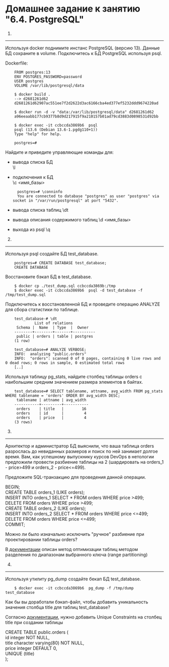 Домашнее задание к занятию "6.4. PostgreSQL"
===
1.
---
Используя docker поднимите инстанс PostgreSQL (версию 13). Данные БД сохраните в volume. Подключитесь к БД PostgreSQL используя psql.

Dockerfile:

		FROM postgres:13
		ENV POSTGRES_PASSWORD=password
		USER postgres
		VOLUME /var/lib/postgresql/data

		$ docker build .
		--> d2681261d62
		d2681261d62907ac551ee7f2d2622d3ac6166cba4ed377ef5232ddd9674220ad

		$ docker run -d -v "data:/var/lib/postgresql/data" d2681261d62
		a96eeaabb177cb9377b8d9d217915f9a210157b01ad79cd3883d0898531d92bb

		$ docker exec -it ccbccda3869b6  psql
		psql (13.6 (Debian 13.6-1.pgdg110+1))
		Type "help" for help.

		postgres=# 

Найдите и приведите управляющие команды для:
- вывода списка БД  
	\l  
- подключения к БД  
	\c <имя_базы>  

		postgres=# \conninfo
		You are connected to database "postgres" as user "postgres" via socket in "/var/run/postgresql" at port "5432".

- вывода списка таблиц
	\dt
- вывода описания содержимого таблиц
	\d <имя_базы>
- выхода из psql
	\q

2.
---
Используя psql создайте БД test_database.

		postgres=# CREATE DATABASE test_database;
		CREATE DATABASE

Восстановите бэкап БД в test_database.

		$ docker cp ./test_dump.sql ccbccda3869b:/tmp
		$ docker exec -it ccbccda3869b6  psql -d test_database -f /tmp/test_dump.sql

Подключитесь к восстановленной БД и проведите операцию ANALYZE для сбора статистики по таблице.

		test_database-# \dt
		         List of relations
		 Schema |  Name  | Type  |  Owner   
		--------+--------+-------+----------
		 public | orders | table | postgres
		(1 row)

		test_database=# ANALYZE VERBOSE;
		INFO:  analyzing "public.orders"
		INFO:  "orders": scanned 0 of 0 pages, containing 0 live rows and 0 dead rows; 0 rows in sample, 0 estimated total rows
		[..]

Используя таблицу pg_stats, найдите столбец таблицы orders с наибольшим средним значением размера элементов в байтах.

		test_database=# SELECT tablename, attname, avg_width FROM pg_stats WHERE tablename = 'orders' ORDER BY avg_width DESC;
		 tablename | attname | avg_width
		-----------+---------+-----------
		 orders    | title   |        16
		 orders    | id      |         4
		 orders    | price   |         4
		(3 rows)

3.
---
Архитектор и администратор БД выяснили, что ваша таблица orders разрослась до невиданных размеров и поиск по ней занимает долгое время. Вам, как успешному выпускнику курсов DevOps в нетологии предложили провести разбиение таблицы на 2 (шардировать на orders_1 - price>499 и orders_2 - price<=499).

Предложите SQL-транзакцию для проведения данной операции.

BEGIN;  
CREATE TABLE orders_1 (LIKE orders);  
INSERT INTO orders_1 SELECT * FROM orders WHERE price >499;  
DELETE FROM orders WHERE price >499;  
CREATE TABLE orders_2 (LIKE orders);  
INSERT INTO orders_2 SELECT * FROM orders WHERE price <=499;  
DELETE FROM orders WHERE price <=499;  
COMMIT;  

Можно ли было изначально исключить "ручное" разбиение при проектировании таблицы orders?

 В [документации](https://www.postgresql.org/docs/10/ddl-partitioning.html) описан метод оптимизации таблиц методом разделения по диапазонам выбранного ключа (range partitioning)

4.
---
Используя утилиту pg_dump создайте бекап БД test_database.

		$ docker exec -it ccbccda3869b6  pg_dump -f /tmp/dump test_database

Как бы вы доработали бэкап-файл, чтобы добавить уникальность значения столбца title для таблиц test_database?

Согласно [документации](https://www.postgresql.org/docs/9.4/ddl-constraints.html), нужно добавить Unique Constraints на столбец title при создании таблицы

CREATE TABLE public.orders (  
    id integer NOT NULL,  
    title character varying(80) NOT NULL,  
    price integer DEFAULT 0,  
    UNIQUE (title)  
);  
